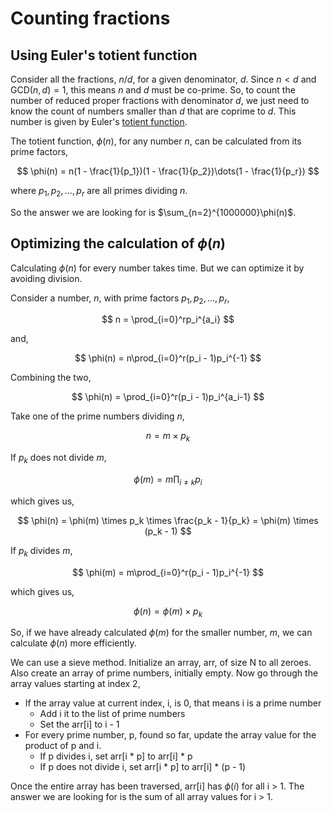 # Counting fractions
## Using Euler's totient function
Consider all the fractions, $n/d$, for a given denominator, $d$. Since $n \lt d$ and $\text{GCD}(n, d) = 1$, this means $n$ and $d$ must be co-prime. So, to count the number of reduced proper fractions with denominator $d$, we just need to know the count of numbers smaller than $d$ that are coprime to $d$. This number is given by Euler's [totient function](https://en.wikipedia.org/wiki/Euler%27s_totient_function).

The totient function, $\phi(n)$, for any number $n$, can be calculated from its prime factors,

$$
\phi(n) = n(1 - \frac{1}{p_1})(1 - \frac{1}{p_2})\dots(1 - \frac{1}{p_r})
$$

where $p_1, p_2, \dots, p_r$ are all primes dividing $n$.

So the answer we are looking for is $\sum_{n=2}^{1000000}\phi(n)$.

## Optimizing the calculation of $\phi(n)$
Calculating $\phi(n)$ for every number takes time. But we can optimize it by avoiding division.

Consider a number, $n$, with prime factors $p_1, p_2, \dots, p_r$,

$$
n = \prod_{i=0}^rp_i^{a_i}
$$

and,

$$
\phi(n) = n\prod_{i=0}^r(p_i - 1)p_i^{-1}
$$

Combining the two,

$$
\phi(n) = \prod_{i=0}^r(p_i - 1)p_i^{a_i-1}
$$

Take one of the prime numbers dividing $n$,

$$
n = m \times p_k
$$

If $p_k$ does not divide $m$,

$$
\phi(m) = m\prod_{i \ne k}p_i
$$

which gives us,

$$
\phi(n) = \phi(m) \times p_k \times \frac{p_k - 1}{p_k} = \phi(m) \times (p_k - 1)
$$

If $p_k$ divides $m$,

$$
\phi(m) = m\prod_{i=0}^r(p_i - 1)p_i^{-1}
$$

which gives us,

$$
\phi(n) = \phi(m) \times p_k
$$

So, if we have already calculated $\phi(m)$ for the smaller number, $m$, we can calculate $\phi(n)$ more efficiently.

We can use a sieve method. Initialize an array, arr, of size N to all zeroes. Also create an array of prime numbers, initially empty. Now go through the array values starting at index 2,

- If the array value at current index, i, is 0, that means i is a prime number
    - Add i it to the list of prime numbers
    - Set the arr[i] to i - 1
- For every prime number, p, found so far, update the array value for the product of p and i.
    - If p divides i, set arr[i * p] to arr[i] * p
    - If p does not divide i, set arr[i * p] to arr[i] * (p - 1)

Once the entire array has been traversed, arr[i] has $\phi(i)$ for all i > 1. The answer we are looking for is the sum of all array values for i > 1.
